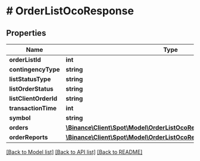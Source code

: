 # # OrderListOcoResponse

## Properties

Name | Type | Description | Notes
------------ | ------------- | ------------- | -------------
**orderListId** | **int** |  | [optional]
**contingencyType** | **string** |  | [optional]
**listStatusType** | **string** |  | [optional]
**listOrderStatus** | **string** |  | [optional]
**listClientOrderId** | **string** |  | [optional]
**transactionTime** | **int** |  | [optional]
**symbol** | **string** |  | [optional]
**orders** | [**\Binance\Client\Spot\Model\OrderListOcoResponseOrdersInner[]**](OrderListOcoResponseOrdersInner.md) |  | [optional]
**orderReports** | [**\Binance\Client\Spot\Model\OrderListOcoResponseOrderReportsInner[]**](OrderListOcoResponseOrderReportsInner.md) |  | [optional]

[[Back to Model list]](../../README.md#models) [[Back to API list]](../../README.md#endpoints) [[Back to README]](../../README.md)
